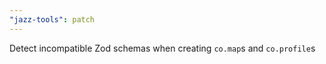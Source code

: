 ```yaml
---
"jazz-tools": patch
---
```


Detect incompatible Zod schemas when creating `co.map`s and `co.profile`s
